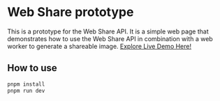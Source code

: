 # Web Share prototype

This is a prototype for the Web Share API. It is a simple web page that demonstrates how to use the Web Share API in combination with a web worker to generate a shareable image.
[Explore Live Demo Here!](https://share-image-demo.netlify.app/)

## How to use

```bash
pnpm install
pnpm run dev
```
